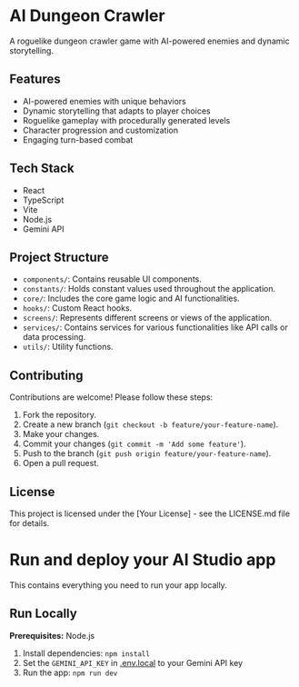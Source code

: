 # AI Dungeon Crawler

A roguelike dungeon crawler game with AI-powered enemies and dynamic storytelling.

## Features

- AI-powered enemies with unique behaviors
- Dynamic storytelling that adapts to player choices
- Roguelike gameplay with procedurally generated levels
- Character progression and customization
- Engaging turn-based combat

## Tech Stack

- React
- TypeScript
- Vite
- Node.js
- Gemini API

## Project Structure

- `components/`: Contains reusable UI components.
- `constants/`: Holds constant values used throughout the application.
- `core/`: Includes the core game logic and AI functionalities.
- `hooks/`: Custom React hooks.
- `screens/`: Represents different screens or views of the application.
- `services/`: Contains services for various functionalities like API calls or data processing.
- `utils/`: Utility functions.

## Contributing

Contributions are welcome! Please follow these steps:
1. Fork the repository.
2. Create a new branch (`git checkout -b feature/your-feature-name`).
3. Make your changes.
4. Commit your changes (`git commit -m 'Add some feature'`).
5. Push to the branch (`git push origin feature/your-feature-name`).
6. Open a pull request.

## License

This project is licensed under the [Your License] - see the LICENSE.md file for details.

# Run and deploy your AI Studio app

This contains everything you need to run your app locally.

## Run Locally

**Prerequisites:**  Node.js


1. Install dependencies:
   `npm install`
2. Set the `GEMINI_API_KEY` in [.env.local](.env.local) to your Gemini API key
3. Run the app:
   `npm run dev`
